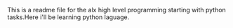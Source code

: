 This is a readme file for the alx high level programming 
starting with python tasks.Here i'll be learning python laguage.

